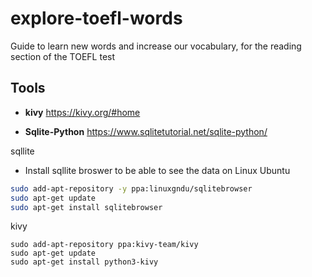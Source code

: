 # explore-toefl-words
Guide to learn new words and increase our vocabulary, for the reading section of the TOEFL test


## Tools

* **kivy** 
https://kivy.org/#home

* **Sqlite-Python**
https://www.sqlitetutorial.net/sqlite-python/


sqllite

* Install sqllite broswer to be able to see the data on Linux Ubuntu
```bash
sudo add-apt-repository -y ppa:linuxgndu/sqlitebrowser
sudo apt-get update
sudo apt-get install sqlitebrowser
```


kivy
```
sudo add-apt-repository ppa:kivy-team/kivy
sudo apt-get update
sudo apt-get install python3-kivy

```